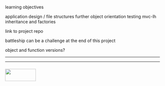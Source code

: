 learning objectives

application design / file structures
further object orientation
testing
mvc-lh  
inheritance and factories

link to project repo

battleship can be a challenge at the end of this project

object and function versions?

___
___
### <a href="http://elewa.education/blog" target="_blank"><img src="https://user-images.githubusercontent.com/18554853/34921062-506450ae-f97d-11e7-875f-6feeb26ad72d.png" width="100" height="40"/></a>